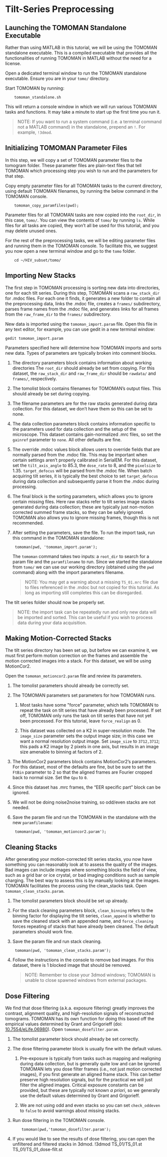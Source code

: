 # Tilt-Series Preprocessing

## Launching the TOMOMAN Standalone Executable

Rather than using MATLAB in this tutorial, we will be using the TOMOMAN standalone executable.
This is a compiled executable that provides all the functionalities of running TOMOMAN in MATLAB without the need for a license.

Open a dedicated terminal window to run the TOMOMAN standalone executable.
Ensure you are in your `tomo/` directory.

Start TOMOMAN by running:

        tomoman_standalone.sh

This will return a console window in which we will run various TOMOMAN tasks and functions.
It may take a minute to start up the first time you run it.

> NOTE: If you want to run a system command (i.e. a terminal command not a MATLAB command) in the standalone, prepend an `!`. For example, `!3dmod`.

## Initializing TOMOMAN Parameter Files

In this step, we will copy a set of TOMOMAN parameter files to the tomogram folder.
These parameter files are plain-text files that tell TOMOMAN which processing step you wish to run and the parameters for that step.

Copy empty parameter files for all TOMOMAN tasks to the current directory, using default TOMOMAN filenames, by running the below command in the TOMOMAN console.

        tomoman_copy_paramfiles(pwd);

Parameter files for all TOMOMAN tasks are now copied into the `root_dir`, in this case, `tomo/`.
You can view the contents of `tomo/` by running `ls`.
While files for all tasks are copied, they won’t all be used for this tutorial, and you may delete unused ones.

For the rest of the preprocessing tasks, we will be editing parameter files and running them in the TOMOMAN console. To facilitate this, we suggest you now open a new terminal window and go to the `tomo` folder.

        cd ~/HIV_subset/tomo/


## Importing New Stacks

The first step in TOMOMAN processing is sorting new data into directories, one for each tilt series.
During this step, TOMOMAN scans a `raw_stack_dir` for .mdoc files.
For each one it finds, it generates a new folder to contain all the preprocessing data, links the .mdoc file, creates a `frames/` subdirectory, parses frame names from the .mdoc file, and generates links for all frames from the `raw_frame_dir` to the `frames/` subdirectory.

New data is imported using the `tomoman_import.param` file.
Open this file in any text editor, for example, you can use gedit in a new terminal window:

    gedit tomoman_import.param

Parameters specified here will determine how TOMOMAN imports and sorts new data.
Types of parameters are typically broken into comment blocks.

1. The directory parameters block contains information about working directories
The `root_dir` should already be set from copying.
For this dataset, the `raw_stack_dir` and `raw_frame_dir` should be `rawdata/` and `frames/`, respectively.

2. The tomolist block contains filenames for TOMOMAN’s output files.
This should already be set during copying.

3. The filename parameters are for the raw stacks generated during data collection.
For this dataset, we don’t have them so this can be set to none.

4. The data collection parameters block contains information specific to the parameters used for data collection and the setup of the microscope.
This dataset contains gain-normalized .mrc files, so set the `gainref` parameter to `none`.
All other defaults are fine.

5. The override .mdoc values block allows users to override fields that are normally parsed from the .mdoc file.
This may be important when certain settings aren’t properly calibrated in SerialEM.
For this dataset, set the `tilt_axis_angle` to 85.3, the `dose_rate` to 8, and the `pixelsize` to 1.35.
`target_defocus` will be parsed from the .mdoc file.
When batch acquiring tilt series, it is typically the best choice to set `target_defocus` during data collection and subsequently parse it from the .mdoc during processing.

6. The final block is the sorting parameters, which allows you to ignore certain missing files.
Here raw stacks refer to tilt series image stacks generated during data collection; these are typically just non-motion corrected summed frame stacks, so they can be safely ignored.
TOMOMAN also allows you to ignore missing frames, though this is not recommended.

7. After setting the parameters, save the file.
To run the import task, run this command in the TOMOMAN standalone:

        tomoman(pwd, 'tomoman_import.param');

    The `tomoman` command takes two inputs: a `root_dir` to search for a param file and the `paramfilename` to run.
    Since we started the standalone from `tomo/` we can use our working directory (obtained using the `pwd` command) along with the import parameters filename.

    >NOTE: You may get a warning about a missing `TS_01.mrc` file due to files referenced in the .mdoc but not copied for this tutorial.
    As long as importing still completes this can be disregarded.

The tilt series folder should now be properly set.

>NOTE: the import task can be repeatedly run and only new data will be imported and sorted.
This can be useful if you wish to process data during your data acquisition.

## Making Motion-Corrected Stacks

The tilt series directory has been set up, but before we can examine it, we must first perform motion correction on the frames and assemble the motion corrected images into a stack.
For this dataset, we will be using MotionCor2.

Open the `tomoman_motioncor2.param` file and review its parameters.

1. The tomolist parameters should already be correctly set.

2. The TOMOMAN parameters set parameters for how TOMOMAN runs.

    1. Most tasks have some "force" parameter, which tells TOMOMAN to repeat the task on tilt series that have already been processed.
    If set off, TOMOMAN only runs the task on tilt series that have not yet been processed.
    For this tutorial, leave `force_realign` as 0.

    2. This dataset was collected on a K2 in super-resolution mode.
    The `image_size` parameter sets the output image size; in this case we want a normal resolution output image.
    Set `image_size` to `3712,3712`; this pads a K2 image by 2 pixels in one axis, but results in an image size amenable to binning at factors of 2.

3. The MotionCor2 parameters block contains MotionCor2’s parameters.
For this dataset, most of the defaults are fine, but be sure to set the `FtBin` parameter to 2 so that the aligned frames are Fourier cropped back to normal size.
Set the `Gpu` to `0`.

4. Since this dataset has .mrc frames, the “EER specific part” block can be ignored.

5. We will not be doing noise2noise training, so odd/even stacks are not needed.

6. Save the param file and run the TOMOMAN in the standalone with the new `paramfilename`:

        tomoman(pwd, 'tomoman_motioncor2.param');

## Cleaning Stacks

After generating your motion-corrected tilt series stacks, you now have something you can reasonably look at to assess the quality of the images.
Bad images can include images where something blocks the field of view, such as a grid bar or ice crystal, or bad imaging conditions such as sample charging.
The best way to assess this is by manually looking at the images.
TOMOMAN facilitates the process using the clean_stacks task.
Open `tomoman_clean_stacks.param`.

1. The tomolist parameters block should be set up already.

2. For the stack cleaning parameters block, `clean_binning` refers to the binning factor for displaying the tilt series, `clean_append` is whether to save the cleaned stack with an appended name, and `force_cleaning` forces repeating of stacks that have already been cleaned.
The default parameters should work fine.

3. Save the param file and run stack cleaning.

        tomoman(pwd, 'tomoman_clean_stacks.param');

4. Follow the instructions in the console to remove bad images.
For this dataset, there is 1 blocked image that should be removed.

    >NOTE: Remember to close your 3dmod windows; TOMOMAN is unable to close spawned windows from external packages.

## Dose Filtering

We find that dose filtering (a.k.a. exposure filtering) greatly improves the contrast, alignment quality, and high-resolution signals of reconstructed tomograms.
TOMOMAN has its own function for doing this based off the empirical values determined by Grant and Grigorieff (doi: [10.7554/eLife.06980](https://doi.org/10.7554/eLife.06980)).
Open `tomoman_dosefilter.param`.

1. The tomolist parameter block should already be set correctly.

2. The dose filtering parameter block is usually fine with the default values.

    1. Pre-exposure is typically from tasks such as mapping and realigning during data collection, but is generally quite low and can be ignored.
    TOMOMAN lets you dose filter frames (i.e., not just motion corrected images), if you first generate an aligned frame stack.
    This can better preserve high resolution signals, but for the practical we will just filter the aligned images.
    Critical exposure constants can be provided, but these are typically not known *a priori*, so we generally use the default values determined by Grant and Grigorieff.

    2. We are not using odd and even stacks so you can set `check_oddeven` to `false` to avoid warnings about missing stacks.

3. Run dose filtering in the TOMOMAN console.

           tomoman(pwd,'tomoman_dosefilter.param');

5. If you would like to see the results of dose filtering, you can open the unfiltered and filtered stacks in 3dmod.
           !3dmod TS_01/TS_01.st TS_01/TS_01_dose-filt.st
